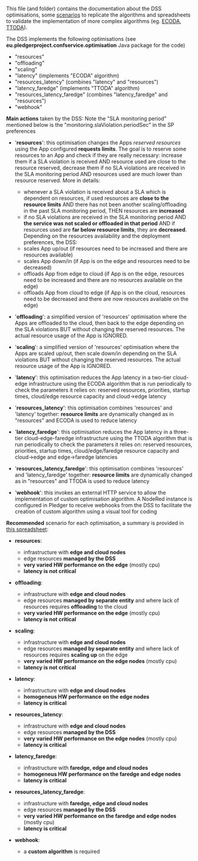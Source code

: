 This file (and folder) contains the documentation about the DSS optimisations, some [scenarios](optimisation_scenarios.md) to replicate the algorithms and spreadsheets to validate the implementation of more complex algorithms (eg. [ECODA](https://www.techrxiv.org/articles/preprint/An_Optimization_Framework_for_Edge-to-Cloud_Offloading_of_Kubernetes_Pods_in_V2X_Scenarios/16725643/1), [TTODA](link_to_be_added_as_soon_as_the_paper_is_public)).

The DSS implements the following optimisations (see **eu.pledgerproject.confservice.optimisation** Java package for the code)
- "resources"
- "offloading"
- "scaling"
- "latency" (implements "ECODA" algorithm)
- "resources_latency" (combines "latency" and "resources")
- "latency_faredge" (implements "TTODA" algorithm)
- "resources_latency_faredge" (combines "latency_faredge" and "resources")
- "webhook"

**Main actions** taken by the DSS:
Note the "SLA monitoring period" mentioned below is the "monitoring.slaViolation.periodSec" in the SP preferences

- '**resources**': this optimisation changes the Apps *reserved resources* using the App configured **requests limits**. The goal is to reserve some resources to an App and check if they are really necessary: increase them if a SLA violation is received AND resource used are close to the resource reserved, decrease them if no SLA violations are received in the SLA monitoring period AND resources used are much lower than resource reserved. More in details:
    - whenever a SLA violation is received about a SLA which is dependent on resources, if used resources are **close to the resource limits** AND there has not been another scaling/offloading in the past SLA monitoring period, THEN resources are **increased**
    - if no SLA violations are received in the SLA monitoring period AND **the service was not scaled or offloaded in that period** AND if resources used are **far below resource limits**, they are **decreased**.
  Depending on the resources availability and the deployment preferences, the DSS:
    - scales App up/out (if resources need to be increased and there are resources available)
    - scales App down/in (if App is on the edge and resources need to be decreased)
    - offloads App from edge to cloud (if App is on the edge, resources need to be increased and there are no resources available on the edge)
    - offloads App from cloud to edge (if App is on the cloud, resources need to be decreased and there are now resources available on the edge)

-  '**offloading**': a simplified version of 'resources' optimisation where the Apps are offloaded to the cloud, then back to the edge depending on the SLA violations BUT without changing the reserved resources. The actual resource usage of the App is IGNORED.
-  '**scaling**': a simplified version of 'resources' optimisation where the Apps are scaled up/out, then scale down/in depending on the SLA violations BUT without changing the reserved resources. The actual resource usage of the App is IGNORED.
-  '**latency**': this optimisation reduces the App latency in a two-tier cloud-edge infrastructure using the ECODA  algorithm that is run periodically to check the parameters it relies on: reserved resources, priorities, startup times, cloud/edge resource capacity and cloud->edge latency
-  '**resources_latency**': this optimisation combines 'resources' and 'latency' together: **resource limits** are dynamically changed as in "resources" and ECODA is used to reduce latency
-  '**latency_faredge**': this optimisation reduces the App latency in a three-tier cloud-edge-faredge infrastructure using the TTODA algorithm that is run periodically to check the parameters it relies on: reserved resources, priorities, startup times, cloud/edge/faredge resource capacity and cloud->edge and edge->faredge latencies
-  '**resources_latency_faredge**': this optimisation combines 'resources' and 'latency_faredge' together: **resource limits** are dynamically changed as in "resources" and TTODA is used to reduce latency
-  '**webhook**': this invokes an external HTTP service to allow the implementation of custom optimisation algorithm. A NodeRed instance is configured in Pledger to receive webhooks from the DSS to facilitate the creation of custom algorithm using a visual tool for coding


**Recommended** scenario for each optimisation, a summary is provided in [this spreadsheet](optimisations_comparision.ods):

- **resources**:
    - infrastructure with **edge and cloud nodes**
    - edge resources **managed by the DSS**
    - **very varied HW performance on the edge** (mostly cpu)
    - **latency is not critical**

- **offloading**:
    - infrastructure with **edge and cloud nodes**
    - edge resources **managed by separate entity** and where lack of resources requires **offloading** to the cloud
    - **very varied HW performance on the edge** (mostly cpu)
    - **latency is not critical**

- **scaling**:
    - infrastructure with **edge and cloud nodes**
    - edge resources **managed by separate entity** and where lack of resources requires **scaling up** on the edge
    - **very varied HW performance on the edge nodes** (mostly cpu)
    - **latency is not critical**

- **latency**:
    - infrastructure with **edge and cloud nodes**
    - **homogeneus HW performance on the edge nodes**
    - **latency is critical**

- **resources_latency**:
    - infrastructure with **edge and cloud nodes**
    - edge resources **managed by the DSS**
    - **very varied HW performance on the edge nodes** (mostly cpu)
    - **latency is critical**

- **latency_faredge**:
    - infrastructure with **faredge, edge and cloud nodes**
    - **homogeneus HW performance on the faredge and edge nodes**
    - **latency is critical**
    
- **resources_latency_faredge**:
    - infrastructure with **faredge, edge and cloud nodes**
    - edge resources **managed by the DSS**
    - **very varied HW performance on the faredge and edge nodes** (mostly cpu)
    - **latency is critical**
    
- **webhook**:
    - a **custom algorithm** is required



